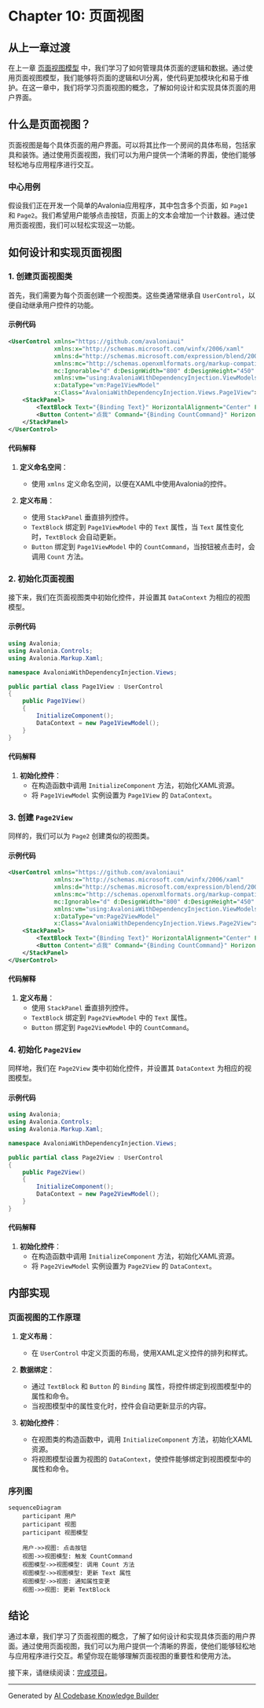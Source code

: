 # Chapter 10: 页面视图


## 从上一章过渡

在上一章 [页面视图模型](09_页面视图模型_.md) 中，我们学习了如何管理具体页面的逻辑和数据。通过使用页面视图模型，我们能够将页面的逻辑和UI分离，使代码更加模块化和易于维护。在这一章中，我们将学习页面视图的概念，了解如何设计和实现具体页面的用户界面。

## 什么是页面视图？

页面视图是每个具体页面的用户界面。可以将其比作一个房间的具体布局，包括家具和装饰。通过使用页面视图，我们可以为用户提供一个清晰的界面，使他们能够轻松地与应用程序进行交互。

### 中心用例

假设我们正在开发一个简单的Avalonia应用程序，其中包含多个页面，如 `Page1` 和 `Page2`。我们希望用户能够点击按钮，页面上的文本会增加一个计数器。通过使用页面视图，我们可以轻松实现这一功能。

## 如何设计和实现页面视图

### 1. 创建页面视图类

首先，我们需要为每个页面创建一个视图类。这些类通常继承自 `UserControl`，以便自动继承用户控件的功能。

#### 示例代码

```xml
<UserControl xmlns="https://github.com/avaloniaui"
             xmlns:x="http://schemas.microsoft.com/winfx/2006/xaml"
             xmlns:d="http://schemas.microsoft.com/expression/blend/2008"
             xmlns:mc="http://schemas.openxmlformats.org/markup-compatibility/2006"
             mc:Ignorable="d" d:DesignWidth="800" d:DesignHeight="450"
             xmlns:vm="using:AvaloniaWithDependencyInjection.ViewModels"
             x:DataType="vm:Page1ViewModel"
             x:Class="AvaloniaWithDependencyInjection.Views.Page1View">
    <StackPanel>
        <TextBlock Text="{Binding Text}" HorizontalAlignment="Center" FontSize="20"/>
        <Button Content="点我" Command="{Binding CountCommand}" HorizontalAlignment="Center" Margin="20"/>
    </StackPanel>
</UserControl>
```

#### 代码解释

1. **定义命名空间**：
   - 使用 `xmlns` 定义命名空间，以便在XAML中使用Avalonia的控件。

2. **定义布局**：
   - 使用 `StackPanel` 垂直排列控件。
   - `TextBlock` 绑定到 `Page1ViewModel` 中的 `Text` 属性，当 `Text` 属性变化时，`TextBlock` 会自动更新。
   - `Button` 绑定到 `Page1ViewModel` 中的 `CountCommand`，当按钮被点击时，会调用 `Count` 方法。

### 2. 初始化页面视图

接下来，我们在页面视图类中初始化控件，并设置其 `DataContext` 为相应的视图模型。

#### 示例代码

```csharp
using Avalonia;
using Avalonia.Controls;
using Avalonia.Markup.Xaml;

namespace AvaloniaWithDependencyInjection.Views;

public partial class Page1View : UserControl
{
    public Page1View()
    {
        InitializeComponent();
        DataContext = new Page1ViewModel();
    }
}
```

#### 代码解释

1. **初始化控件**：
   - 在构造函数中调用 `InitializeComponent` 方法，初始化XAML资源。
   - 将 `Page1ViewModel` 实例设置为 `Page1View` 的 `DataContext`。

### 3. 创建 `Page2View`

同样的，我们可以为 `Page2` 创建类似的视图类。

#### 示例代码

```xml
<UserControl xmlns="https://github.com/avaloniaui"
             xmlns:x="http://schemas.microsoft.com/winfx/2006/xaml"
             xmlns:d="http://schemas.microsoft.com/expression/blend/2008"
             xmlns:mc="http://schemas.openxmlformats.org/markup-compatibility/2006"
             mc:Ignorable="d" d:DesignWidth="800" d:DesignHeight="450"
             xmlns:vm="using:AvaloniaWithDependencyInjection.ViewModels"
             x:DataType="vm:Page2ViewModel"
             x:Class="AvaloniaWithDependencyInjection.Views.Page2View">
    <StackPanel>
        <TextBlock Text="{Binding Text}" HorizontalAlignment="Center" FontSize="20"/>
        <Button Content="点我" Command="{Binding CountCommand}" HorizontalAlignment="Center" Margin="20"/>
    </StackPanel>
</UserControl>
```

#### 代码解释

1. **定义布局**：
   - 使用 `StackPanel` 垂直排列控件。
   - `TextBlock` 绑定到 `Page2ViewModel` 中的 `Text` 属性。
   - `Button` 绑定到 `Page2ViewModel` 中的 `CountCommand`。

### 4. 初始化 `Page2View`

同样地，我们在 `Page2View` 类中初始化控件，并设置其 `DataContext` 为相应的视图模型。

#### 示例代码

```csharp
using Avalonia;
using Avalonia.Controls;
using Avalonia.Markup.Xaml;

namespace AvaloniaWithDependencyInjection.Views;

public partial class Page2View : UserControl
{
    public Page2View()
    {
        InitializeComponent();
        DataContext = new Page2ViewModel();
    }
}
```

#### 代码解释

1. **初始化控件**：
   - 在构造函数中调用 `InitializeComponent` 方法，初始化XAML资源。
   - 将 `Page2ViewModel` 实例设置为 `Page2View` 的 `DataContext`。

## 内部实现

### 页面视图的工作原理

1. **定义布局**：
   - 在 `UserControl` 中定义页面的布局，使用XAML定义控件的排列和样式。

2. **数据绑定**：
   - 通过 `TextBlock` 和 `Button` 的 `Binding` 属性，将控件绑定到视图模型中的属性和命令。
   - 当视图模型中的属性变化时，控件会自动更新显示的内容。

3. **初始化控件**：
   - 在视图类的构造函数中，调用 `InitializeComponent` 方法，初始化XAML资源。
   - 将视图模型设置为视图的 `DataContext`，使控件能够绑定到视图模型中的属性和命令。

### 序列图

```mermaid
sequenceDiagram
    participant 用户
    participant 视图
    participant 视图模型

    用户->>视图: 点击按钮
    视图->>视图模型: 触发 CountCommand
    视图模型->>视图模型: 调用 Count 方法
    视图模型->>视图模型: 更新 Text 属性
    视图模型->>视图: 通知属性变更
    视图->>视图: 更新 TextBlock
```

## 结论

通过本章，我们学习了页面视图的概念，了解了如何设计和实现具体页面的用户界面。通过使用页面视图，我们可以为用户提供一个清晰的界面，使他们能够轻松地与应用程序进行交互。希望你现在能够理解页面视图的重要性和使用方法。

接下来，请继续阅读：[完成项目](11_完成项目.md)。

---

Generated by [AI Codebase Knowledge Builder](https://github.com/The-Pocket/Tutorial-Codebase-Knowledge)